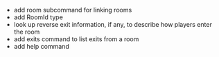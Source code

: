 - add room subcommand for linking rooms
- add RoomId type
- look up reverse exit information, if any, to describe how players enter the room
- add exits command to list exits from a room
- add help command
